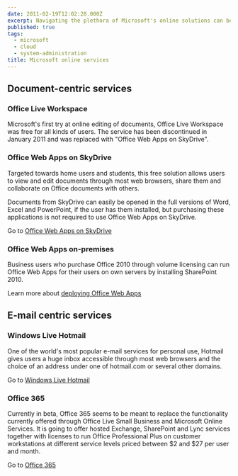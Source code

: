 ```yaml
---
date: 2011-02-19T12:02:28.000Z
excerpt: Navigating the plethora of Microsoft's online solutions can be confusing. Here's a high-level overview to help you choose.
published: true
tags:
  - microsoft
  - cloud
  - system-administration
title: Microsoft online services
---
```

## Document-centric services

### Office Live Workspace

Microsoft's first try at online editing of documents, Office Live Workspace was free for all kinds of users. The service has been discontinued in January 2011 and was replaced with "Office Web Apps on SkyDrive".

### Office Web Apps on SkyDrive

Targeted towards home users and students, this free solution allows users to view and edit documents through most web browsers, share them and collaborate on Office documents with others.

Documents from SkyDrive can easily be opened in the full versions of Word, Excel and PowerPoint, if the user has them installed, but purchasing these applications is not required to use Office Web Apps on SkyDrive.

Go to [Office Web Apps on SkyDrive](https://www.office.com/)

### Office Web Apps on-premises

Business users who purchase Office 2010 through volume licensing can run Office Web Apps for their users on own servers by installing SharePoint 2010.

Learn more about [deploying Office Web Apps](https://docs.microsoft.com/en-us/previous-versions/office/office-2010/ee855124(v=office.14)?redirectedfrom=MSDN)

## E-mail centric services

### Windows Live Hotmail

One of the world's most popular e-mail services for personal use, Hotmail gives users a huge inbox accessible through most web browsers and the choice of an address under one of hotmail.com or several other domains.

Go to [Windows Live Hotmail](https://www.hotmail.com/)

### Office 365

Currently in beta, Office 365 seems to be meant to replace the functionality currently offered through Office Live Small Business and Microsoft Online Services. It is going to offer hosted Exchange, SharePoint and Lync services together with licenses to run Office Professional Plus on customer workstations at different service levels priced between $2 and $27 per user and month.

Go to [Office 365](https://www.microsoft.com/en-us/microsoft-365?ms.url=office365com&rtc=1)
